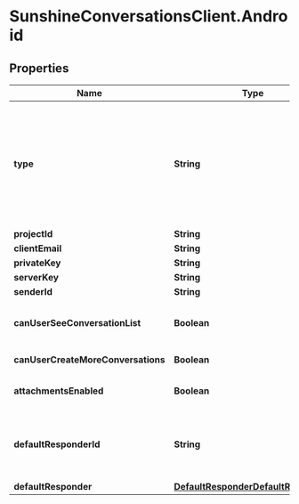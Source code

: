 # SunshineConversationsClient.Android

## Properties

Name | Type | Description | Notes
------------ | ------------- | ------------- | -------------
**type** | **String** | &lt;aside class&#x3D;\&quot;notice\&quot;&gt;Firebase Cloud Messaging has deprecated its legacy APIs for HTTP and XMPP. Legacy credentials &lt;code&gt;serverKey&lt;/code&gt; and &lt;code&gt;senderId&lt;/code&gt; will stop working as of June 2024 and must be replaced with OAuth 2.0 access token based credentials.&lt;/aside&gt;  To configure an android integration, first visit the [Firebase Console](https://console.firebase.google.com/).  Generate a private key from the Service accounts tab in the settings.  Copy the &#x60;project_id&#x60;, &#x60;client_email&#x60; and &#x60;private_key&#x60; from the generated JSON file and call the create integrations endpoint with this data.  | [optional] [default to &#39;android&#39;]
**projectId** | **String** | Your project ID from your generated private key file. | [optional] 
**clientEmail** | **String** | Your client email from your generated private key file. | [optional] 
**privateKey** | **String** | Your private key from your generated private key file. | [optional] 
**serverKey** | **String** | Your server key from the fcm console. | [optional] 
**senderId** | **String** | Your sender id from the fcm console. | [optional] 
**canUserSeeConversationList** | **Boolean** | Allows users to view their list of conversations. By default, the list of conversations will be visible. *This setting only applies to apps where &#x60;settings.multiConvoEnabled&#x60; is set to &#x60;true&#x60;*.  | [optional] 
**canUserCreateMoreConversations** | **Boolean** | Allows users to create more than one conversation on the android integration. | [optional] 
**attachmentsEnabled** | **Boolean** | Allows users to send attachments. By default, the setting is set to true. This setting can only be configured in Zendesk Admin Center.  | [optional] [readonly] 
**defaultResponderId** | **String** | The default responder ID for the integration. This is the ID of the responder that will be used to send messages to the user. For more information, refer to &lt;a href&#x3D;\&quot;https://docs.smooch.io/guide/switchboard/#per-channel-default-responder\&quot;&gt;Per-channel default responder&lt;/a&gt; guide.  | [optional] 
**defaultResponder** | [**DefaultResponderDefaultResponder**](DefaultResponderDefaultResponder.md) |  | [optional] 


